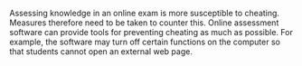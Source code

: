 Assessing knowledge in an online exam is more susceptible to cheating. Measures therefore need to be taken to counter this. Online assessment software can provide tools for preventing cheating as much as possible. For example, the software may turn off certain functions on the computer so that students cannot open an external web page.